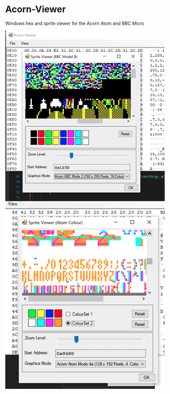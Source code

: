 # Acorn-Viewer
Windows hex and sprite viewer for the Acorn Atom and BBC Micro

<img src="Images/BBC Sprite Viewer.png" alt="BBC Sprite Viewer"/>


<img src="Images/Atom Sprite Viewer.png" alt="Atom Sprite Viewer"/>
